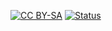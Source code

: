 [![CC BY-SA](https://img.shields.io/badge/license-CC%20BY%20SA-blue.svg)](https://creativecommons.org/licenses/by-sa/3.0/fr/)
[![Status](https://travis-ci.org/wiztigers/Shadowrun-5.4.svg?branch=master)](https://travis-ci.org/wiztigers/Shadowrun-5.4)